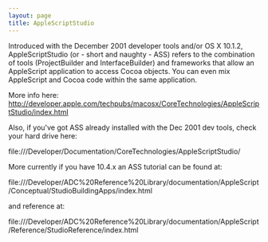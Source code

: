 ```yaml
---
layout: page
title: AppleScriptStudio
---
```




Introduced with the December 2001 developer tools and/or OS X 10.1.2, AppleScriptStudio (or - short and naughty - ASS) refers to the combination of tools (ProjectBuilder and InterfaceBuilder) and frameworks that allow an AppleScript application to access Cocoa objects. You can even mix AppleScript and Cocoa code within the same application.

More info here: http://developer.apple.com/techpubs/macosx/CoreTechnologies/AppleScriptStudio/index.html

Also, if you've got ASS already installed with the Dec 2001 dev tools, check your hard drive here:

file:///Developer/Documentation/CoreTechnologies/AppleScriptStudio/

More currently if you have 10.4.x an ASS tutorial can be found at:

file:///Developer/ADC%20Reference%20Library/documentation/AppleScript/Conceptual/StudioBuildingApps/index.html

and reference at:

file:///Developer/ADC%20Reference%20Library/documentation/AppleScript/Reference/StudioReference/index.html

